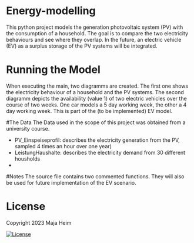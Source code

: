 # Energy-modelling

This python project models the generation photovoltaic system (PV) with the consumption of a household.
The goal is to compare the two electricity behaviours and see where they overlap. In the future, an electric vehicle (EV) as a surplus storage of the PV systems will be integrated.

# Running the Model
When executing the main, two diagramms are created. The first one shows the electricity behaviour of a household and the PV systems.
The second diagramm depicts the availability (value 1) of two electric vehicles over the course of two weeks. One car models a 5 day working week, the other a 4 day working week. This is part of the (to be implemented) EV model.

#The Data 
The Data used in the scope of this project was obtained from a university course.
- PV_Einspeiseprofil: describes the electricity generation from the PV, sampled 4 times an hour over one year)
- LeistungHaushalte: describes the electricity demand from 30 different housholds
- 

#Notes
The source file contains two commented functions. They will also be used for future implementation of the EV scenario.

# License
Copyright 2023 Maja Heim

 [![License](https://img.shields.io/badge/License-Apache_2.0-blue.svg)](https://opensource.org/licenses/Apache-2.0)

